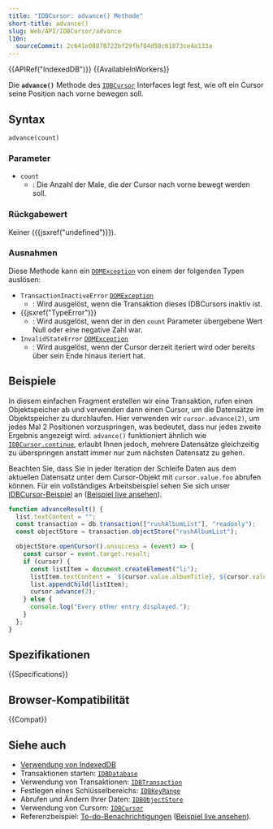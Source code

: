 ```yaml
---
title: "IDBCursor: advance() Methode"
short-title: advance()
slug: Web/API/IDBCursor/advance
l10n:
  sourceCommit: 2c641e08878722bf29fb784d58c61873ce4a133a
---
```


{{APIRef("IndexedDB")}} {{AvailableInWorkers}}

Die **`advance()`** Methode des [`IDBCursor`](/de/docs/Web/API/IDBCursor)
Interfaces legt fest, wie oft ein Cursor seine Position
nach vorne bewegen soll.

## Syntax

```js-nolint
advance(count)
```

### Parameter

- `count`
  - : Die Anzahl der Male, die der Cursor nach vorne bewegt werden soll.

### Rückgabewert

Keiner ({{jsxref("undefined")}}).

### Ausnahmen

Diese Methode kann ein [`DOMException`](/de/docs/Web/API/DOMException) von einem der folgenden Typen auslösen:

- `TransactionInactiveError` [`DOMException`](/de/docs/Web/API/DOMException)
  - : Wird ausgelöst, wenn die Transaktion dieses IDBCursors inaktiv ist.
- {{jsxref("TypeError")}}
  - : Wird ausgelöst, wenn der in den `count` Parameter übergebene Wert Null oder eine negative Zahl war.
- `InvalidStateError` [`DOMException`](/de/docs/Web/API/DOMException)
  - : Wird ausgelöst, wenn der Cursor derzeit iteriert wird oder bereits über sein Ende hinaus iteriert hat.

## Beispiele

In diesem einfachen Fragment erstellen wir eine Transaktion, rufen einen Objektspeicher ab und verwenden dann einen
Cursor, um die Datensätze im Objektspeicher zu durchlaufen. Hier verwenden wir
`cursor.advance(2)`, um jedes Mal 2 Positionen vorzuspringen, was bedeutet, dass nur
jedes zweite Ergebnis angezeigt wird. `advance()` funktioniert ähnlich wie
[`IDBCursor.continue`](/de/docs/Web/API/IDBCursor/continue), erlaubt Ihnen jedoch, mehrere Datensätze gleichzeitig zu überspringen anstatt immer nur zum nächsten Datensatz zu gehen.

Beachten Sie, dass Sie in jeder Iteration der Schleife
Daten aus dem aktuellen Datensatz unter dem Cursor-Objekt mit `cursor.value.foo` abrufen können. Für ein vollständiges Arbeitsbeispiel sehen Sie sich unser [IDBCursor-Beispiel](https://github.com/mdn/dom-examples/tree/main/indexeddb-examples/idbcursor) an ([Beispiel live ansehen](https://mdn.github.io/dom-examples/indexeddb-examples/idbcursor/)).

```js
function advanceResult() {
  list.textContent = "";
  const transaction = db.transaction(["rushAlbumList"], "readonly");
  const objectStore = transaction.objectStore("rushAlbumList");

  objectStore.openCursor().onsuccess = (event) => {
    const cursor = event.target.result;
    if (cursor) {
      const listItem = document.createElement("li");
      listItem.textContent = `${cursor.value.albumTitle}, ${cursor.value.year}`;
      list.appendChild(listItem);
      cursor.advance(2);
    } else {
      console.log("Every other entry displayed.");
    }
  };
}
```

## Spezifikationen

{{Specifications}}

## Browser-Kompatibilität

{{Compat}}

## Siehe auch

- [Verwendung von IndexedDB](/de/docs/Web/API/IndexedDB_API/Using_IndexedDB)
- Transaktionen starten: [`IDBDatabase`](/de/docs/Web/API/IDBDatabase)
- Verwendung von Transaktionen: [`IDBTransaction`](/de/docs/Web/API/IDBTransaction)
- Festlegen eines Schlüsselbereichs: [`IDBKeyRange`](/de/docs/Web/API/IDBKeyRange)
- Abrufen und Ändern Ihrer Daten: [`IDBObjectStore`](/de/docs/Web/API/IDBObjectStore)
- Verwendung von Cursorn: [`IDBCursor`](/de/docs/Web/API/IDBCursor)
- Referenzbeispiel: [To-do-Benachrichtigungen](https://github.com/mdn/dom-examples/tree/main/to-do-notifications) ([Beispiel live ansehen](https://mdn.github.io/dom-examples/to-do-notifications/)).
